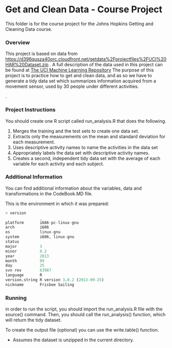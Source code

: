 Get and Clean Data - Course Project
=========================

This folder is for the course project for the Johns Hopkins Getting and Cleaning Data course.

### Overview
This project is based on data from https://d396qusza40orc.cloudfront.net/getdata%2Fprojectfiles%2FUCI%20HAR%20Dataset.zip .
A full description of the data used in this project can be found at [The UCI Machine Learning Repository](http://archive.ics.uci.edu/ml/datasets/Human+Activity+Recognition+Using+Smartphones)
The purpose of this project is to practice how to get and clean data, and as so we have to generate a tidy data set which summarizes information acquired from a movement sensor, used by 30 people under different activities.

.
### Project Instructions

You should create one R script called run_analysis.R that does the following. 
1. Merges the training and the test sets to create one data set.
2. Extracts only the measurements on the mean and standard deviation for each measurement. 
3. Uses descriptive activity names to name the activities in the data set
4. Appropriately labels the data set with descriptive activity names. 
5. Creates a second, independent tidy data set with the average of each variable for each activity and each subject. 

### Additional Information
You can find additional information about the variables, data and transformations in the CodeBook.MD file.

This is the environment in which it was prepared:

```R
> version
               _                           
platform       i686-pc-linux-gnu           
arch           i686                        
os             linux-gnu                   
system         i686, linux-gnu             
status                                     
major          3                           
minor          0.2                         
year           2013                        
month          09                          
day            25                          
svn rev        63987                       
language       R                           
version.string R version 3.0.2 (2013-09-25)
nickname       Frisbee Sailing   
```

###  Running

in order to run the script, you should import the run_analysis.R  file  with the source() command.
Then, you should call the run_analysis() function, which will return the tidy dataset.

To create the output file (optional) you can use the write.table() function.

*  Assumes the dataset is unzipped in the current directory.
